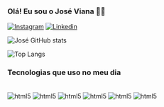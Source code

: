 
### Olá! Eu sou o José Viana 🤙🏻

[![Instagram](https://img.shields.io/badge/Instagram-E4405F?style=for-the-badge&logo=instagram&logoColor=white)](https://www.instagram.com/josefelipeviana/)
[![Linkedin](https://img.shields.io/badge/LinkedIn-0077B5?style=for-the-badge&logo=linkedin&logoColor=white)](https://www.linkedin.com/in/jfelipeoviana/)

![José GitHub stats](https://github-readme-stats.vercel.app/api?username=JFOViana&show_icons=true&theme=dracula)

![Top Langs](https://github-readme-stats.vercel.app/api/top-langs/?username=JFOViana&hide_progress=true&theme=dracula)

### Tecnologias que uso no meu dia

<div style="display: inline_block"><br/>
<img align="center"alt="html5"src="https://img.shields.io/badge/HTML5-E34F26?style=for-the-badge&logo=html5&logoColor=white">
<img align="center"alt="html5"src="https://img.shields.io/badge/CSS3-1572B6?style=for-the-badge&logo=css3&logoColor=white">
<img align="center"alt="html5"src="https://img.shields.io/badge/JavaScript-323330?style=for-the-badge&logo=javascript&logoColor=F7DF1E">
<img align="center"alt="html5"src="https://img.shields.io/badge/React-20232A?style=for-the-badge&logo=react&logoColor=61DAFB">
<img align="center"alt="html5"src="https://img.shields.io/badge/React_Native-20232A?style=for-the-badge&logo=react&logoColor=61DAFB">
<img align="center"alt="html5"src="https://img.shields.io/badge/Node.js-43853D?style=for-the-badge&logo=node.js&logoColor=white">
</div>
